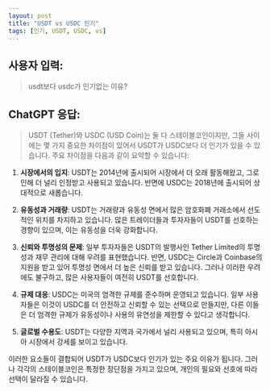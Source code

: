 ```yaml
---
layout: post
title: "USDT vs USDC 인기"
tags: [인기, USDT, USDC, vs]
---
```


## 사용자 입력:
> usdt보다 usdc가 인기없는 이유?

## ChatGPT 응답:
> USDT (Tether)와 USDC (USD Coin)는 둘 다 스테이블코인이지만, 그들 사이에는 몇 가지 중요한 차이점이 있어서 USDT가 USDC보다 더 인기가 있을 수 있습니다. 주요 차이점을 다음과 같이 요약할 수 있습니다:

1. **시장에서의 입지**: USDT는 2014년에 출시되어 시장에서 더 오래 활동해왔고, 그로 인해 더 널리 인정받고 사용되고 있습니다. 반면에 USDC는 2018년에 출시되어 상대적으로 새롭습니다.

2. **유동성과 거래량**: USDT는 거래량과 유동성 면에서 많은 암호화폐 거래소에서 선도적인 위치를 차지하고 있습니다. 많은 트레이더들과 투자자들이 USDT를 선호하는 경향이 있으며, 이는 유동성을 더욱 강화합니다.

3. **신뢰와 투명성의 문제**: 일부 투자자들은 USDT의 발행사인 Tether Limited의 투명성과 재무 관리에 대해 우려를 표현했습니다. 반면, USDC는 Circle과 Coinbase의 지원을 받고 있어 투명성 면에서 더 높은 신뢰를 받고 있습니다. 그러나 이러한 우려에도 불구하고, 많은 사용자들이 여전히 USDT를 선호합니다.

4. **규제 대응**: USDC는 미국의 엄격한 규제를 준수하며 운영되고 있습니다. 일부 사용자들은 이것이 USDC를 더 안전하고 신뢰할 수 있는 선택으로 만들지만, 다른 이들은 더 엄격한 규제가 유동성이나 사용의 유연성을 제한할 수 있다고 생각합니다.

5. **글로벌 수용도**: USDT는 다양한 지역과 국가에서 널리 사용되고 있으며, 특히 아시아 시장에서 강세를 보이고 있습니다.

이러한 요소들이 결합되어 USDT가 USDC보다 인기가 있는 주요 이유가 됩니다. 그러나 각각의 스테이블코인은 특정한 장단점을 가지고 있으며, 개인의 필요와 선호에 따라 선택이 달라질 수 있습니다.

